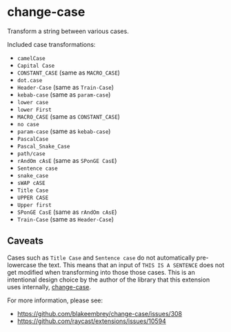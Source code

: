 # change-case

Transform a string between various cases.

Included case transformations:
- `camelCase`
- `Capital Case`
- `CONSTANT_CASE` (same as `MACRO_CASE`)
- `dot.case`
- `Header-Case` (same as `Train-Case`)
- `kebab-case` (same as `param-case`)
- `lower case`
- `lower First`
- `MACRO_CASE` (same as `CONSTANT_CASE`)
- `no case`
- `param-case` (same as `kebab-case`)
- `PascalCase`
- `Pascal_Snake_Case`
- `path/case`
- `rAndOm cAsE` (same as `SPonGE CasE`)
- `Sentence case`
- `snake_case`
- `sWAP cASE`
- `Title Case`
- `UPPER CASE`
- `Upper first`
- `SPonGE CasE` (same as `rAndOm cAsE`)
- `Train-Case` (same as `Header-Case`)

## Caveats

Cases such as `Title Case` and `Sentence case` do not automatically pre-lowercase the text. This means that an input of `THIS IS A SENTENCE` does not get modified when transforming into those those cases. This is an intentional design choice by the author of the library that this extension uses internally, [change-case](https://github.com/blakeembrey/change-case).

For more information, please see:
- https://github.com/blakeembrey/change-case/issues/308
- https://github.com/raycast/extensions/issues/10594
